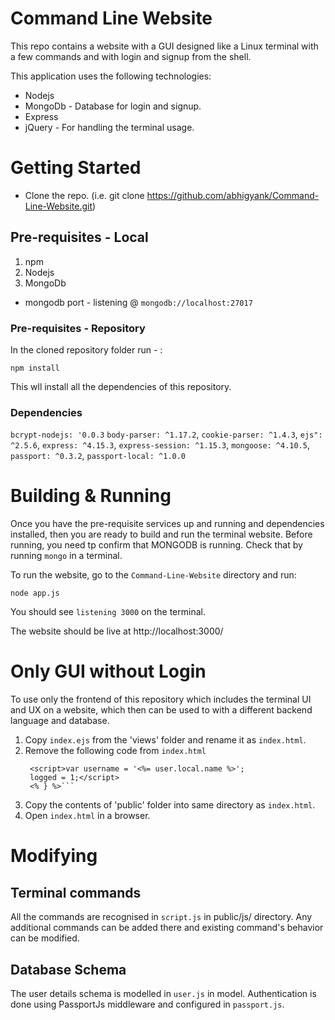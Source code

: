 # Command Line Website
This repo contains a website with a GUI designed like a Linux terminal with a few commands and with login and signup from the shell.

This application uses the following technologies:
* Nodejs
* MongoDb - Database for login and signup.
* Express 
* jQuery - For handling the terminal usage.

# Getting Started

* Clone the repo. (i.e.  git clone https://github.com/abhigyank/Command-Line-Website.git)

## Pre-requisites - Local

1. npm
2. Nodejs  
3. MongoDb

* mongodb port - listening @ `mongodb://localhost:27017` 

### Pre-requisites - Repository

In the cloned repository folder run - :

`npm install`

This wll install all the dependencies of this repository.


### Dependencies

`bcrypt-nodejs: '0.0.3`
`body-parser: ^1.17.2`,
`cookie-parser: ^1.4.3`,
`ejs": ^2.5.6`,
`express: ^4.15.3`,
`express-session: ^1.15.3`,
`mongoose: ^4.10.5`,
`passport: ^0.3.2`,
`passport-local: ^1.0.0`

# Building & Running

Once you have the pre-requisite services up and running and dependencies installed, then you are ready to build and run the  terminal website. Before running, you need tp confirm that MONGODB is running. Check that by running `mongo` in a terminal.


To run the website, go to the `Command-Line-Website` directory and run:

`node app.js`

You should see `listening 3000` on the terminal.

The website should be live at http://localhost:3000/

# Only GUI without Login

To use only the frontend of this repository which includes the terminal UI and UX on a website, which then can be used to with a different backend language and database.


1. Copy `index.ejs` from the 'views' folder and rename it as `index.html`.
2. Remove the following code from `index.html`
	```<% if(user){%>
  	 <script>var username = '<%= user.local.name %>';
  	 logged = 1;</script>
  	 <% } %>```
3. Copy the contents of 'public' folder into same directory as `index.html`.
4. Open `index.html` in a browser.

# Modifying

##  Terminal commands

All the commands are recognised in `script.js` in public/js/ directory. Any additional commands can be added there and existing command's behavior can be modified.

## Database Schema

The user details schema is modelled in `user.js` in model. Authentication is done using PassportJs middleware and configured in `passport.js`.